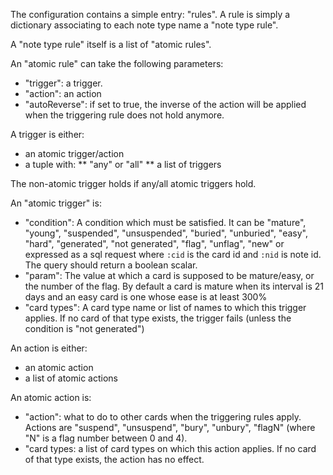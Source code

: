 The configuration contains a simple entry: "rules". A rule is simply a
dictionary associating to each note type name a "note type rule".

A "note type rule" itself is a list of "atomic rules".

An "atomic rule" can take the following parameters:
* "trigger": a trigger.
* "action": an action
* "autoReverse": if set to true, the inverse of the action will be
  applied when the triggering rule does not hold anymore.

A trigger is either:
* an atomic trigger/action
* a tuple with:
** "any" or "all"
** a list of triggers

The non-atomic trigger holds if any/all atomic triggers hold.

An "atomic trigger" is:
* "condition": A condition which must be satisfied. It can be
  "mature", "young", "suspended", "unsuspended", "buried", "unburied",
  "easy", "hard", "generated", "not generated", "flag", "unflag", "new" or
  expressed as a sql request where `:cid` is the card id and `:nid` is
  note id. The query should return a boolean scalar.
* "param": The value at which a card is supposed to be
  mature/easy, or the number of the flag. By default a card is mature when its interval is 21
  days and an easy card is one whose ease is at least 300%
* "card types": A card type name or list of names to which this trigger applies. If
  no card of that type exists, the trigger fails (unless the condition is "not generated")

An action is either:
* an atomic action
* a list of atomic actions

An atomic action is:
* "action": what to do to other cards when the triggering rules
  apply. Actions are "suspend", "unsuspend", "bury", "unbury", "flagN"
  (where "N" is a flag number between 0 and 4).
* "card types: a list of card types on which this action applies. If no
  card of that type exists, the action has no effect.

